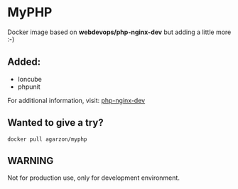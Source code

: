 # MyPHP
Docker image based on **webdevops/php-nginx-dev** but adding a little more :-)

## Added:
* Ioncube
* phpunit

For additional information, visit: [php-nginx-dev](http://dockerfile.readthedocs.io/en/latest/content/DockerImages/dockerfiles/php-nginx-dev.html)

## Wanted to give a try?

```
docker pull agarzon/myphp
```

## WARNING
Not for production use, only for development environment.
